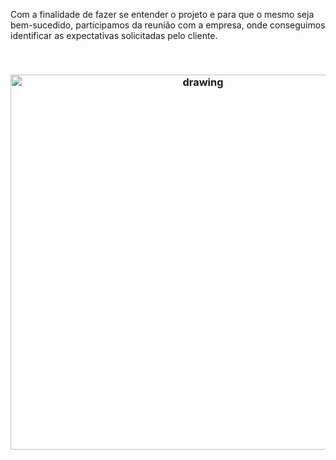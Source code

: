 Com a finalidade de fazer se entender o projeto e para que o mesmo seja bem-sucedido,
 participamos da reunião com a empresa, onde conseguimos identificar as expectativas solicitadas pelo cliente.
 <br/>
 
 <br/>

 <h3 align = "center">  <img src=""   alt="drawing" width =600 </h3>